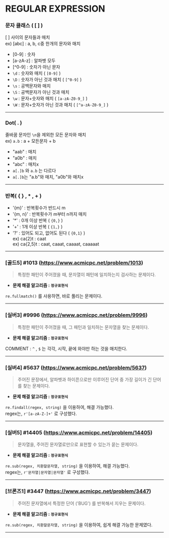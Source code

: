 # REGULAR EXPRESSION

### 문자 클래스 ( [ ] )

[ ] 사이의 문자들과 매치   
ex) [abc] : a, b, c중 한개의 문자와 매치   
* [0-9] : 숫자   
* [a-zA-z] : 알파벳 모두   
* [^0-9] : 숫자가 아닌 문자
* `\d` : 숫자와 매치 ( `[0-9]` )   
* `\D` : 숫자가 아닌 것과 매치 ( `[^0-9]` )   
* `\s` : 공백문자와 매치
* `\S` : 공백문자가 아닌 것과 매치
* `\w` : 문자+숫자와 매치 ( `[a-zA-Z0-9_]` )
* `\W` : 문자+숫자가 아닌 것과 매치 ( `[^a-zA-Z0-9_]` )

---

### Dot( . )

줄바꿈 문자인 `\n`을 제외한 모든 문자와 매치   
ex) `a.b` : a + 모든문자 + b 
* "aab" : 매치
* "a0b" : 매치
* "abc" : 매치x
* `a[.]b` 와 `a.b` 는 다르다   
* `a[.]b`는 "a.b"와 매치, "a0b"와 매치x

---

### 반복( { } , * , + )

* '{m}' : 반복횟수가 반드시 m
* '{m, n}' : 반복횟수가 m부터 n까지 매치        
* '*' : 0개 이상 반복 ( `{0,}` )    
* '+' : 1개 이상 반복 ( `{1,}` )    
* '?' : 있어도 되고, 없어도 된다 ( `{0,1}` )    
ex) ca{2}t : caat     
ex) ca{2,5}t : caat, caaat, caaaat, caaaaat

---

### [골드5] #1013 (https://www.acmicpc.net/problem/1013)

> 특정한 패턴이 주어졌을 때, 문자열이 패턴에 일치하는지 검사하는 문제이다.
> 
* **문제 해결 알고리즘 : ```정규표현식```**

`re.fullmatch()` 를 사용하면, 바로 풀리는 문제이다.

---

### [실버3] #9996 (https://www.acmicpc.net/problem/9996)

> 특정한 패턴이 주어졌을 때, 그 패턴과 일치하는 문자열을 찾는 문제이다.

* **문제 해결 알고리즘 : ```정규표현식```**

COMMENT : `^` , `$` 는 각각, 시작, 끝에 와야만 하는 것을 매치한다.

---

### [실버4] #5637 (https://www.acmicpc.net/problem/5637)

> 주어진 문장에서, 알파벳과 하이픈으로만 이루어진 단어 중 가장 길이가 긴 단어를 찾는 문제이다.

* **문제 해결 알고리즘 : ```정규표현식```**

`re.findall(regex, string)` 을 이용하여, 해결 가능했다.    
regex는, `r'[a-zA-Z-]+'` 로 구성했다.

---

### [실버5] #14405 (https://www.acmicpc.net/problem/14405)

> 문자열을, 주어진 문자열로만으로 표현할 수 있는가 묻는 문제이다.

* **문제 해결 알고리즘 : ```정규표현식```**

`re.sub(regex, 치환할문자열, string)` 을 이용하여, 해결 가능했다.   
regex는, `r'문자열|문자열|문자열'` 로 구성했다.

---

### [브론즈1] #3447 (https://www.acmicpc.net/problem/3447)

> 주어진 문자열에서 특정한 단어 ('BUG') 를 반복해서 지우는 문제이다.

* **문제 해결 알고리즘 : ```정규표현식```**

`re.sub(regex, 치환할문자열, string)` 을 이용하여, 쉽게 해결 가능한 문제였다.

---




